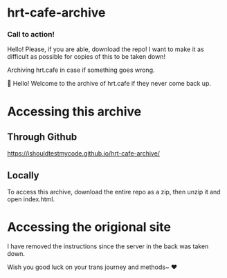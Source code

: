 # hrt-cafe-archive
### Call to action!
Hello! Please, if you are able, download the repo! I want to make it as difficult as possible for copies of this to be taken down!

Archiving hrt.cafe in case if something goes wrong.

:wave: Hello! Welcome to the archive of hrt.cafe if they never come back up.

# Accessing this archive
## Through Github
https://ishouldtestmycode.github.io/hrt-cafe-archive/

## Locally
To access this archive, download the entire repo as a zip, then unzip it and open index.html.

# Accessing the origional site
I have removed the instructions since the server in the back was taken down.

Wish you good luck on your trans journey and methods~ :heart:
